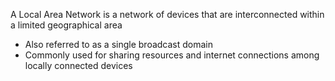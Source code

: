 A Local Area Network is a network of devices that are interconnected within a limited geographical area 

* Also referred to as a single broadcast domain
* Commonly used for sharing resources and internet connections among locally connected devices
